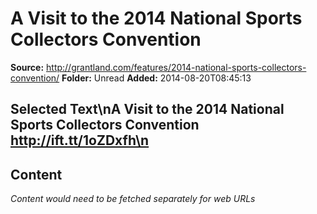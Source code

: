 # A Visit to the 2014 National Sports Collectors Convention

**Source:** http://grantland.com/features/2014-national-sports-collectors-convention/
**Folder:** Unread
**Added:** 2014-08-20T08:45:13


## Selected Text\nA Visit to the 2014 National Sports Collectors Convention http://ift.tt/1oZDxfh\n

## Content
*Content would need to be fetched separately for web URLs*
